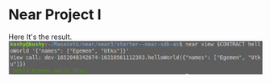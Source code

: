 # Near Project I 
Here It's the result.
![Result](https://github.com/egemenkus/np1/blob/main/starter--near-sdk-as/result.png?raw=true)
